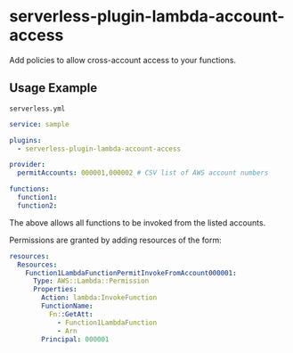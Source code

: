# serverless-plugin-lambda-account-access

Add policies to allow cross-account access to your functions.

## Usage Example

`serverless.yml`

```yaml
service: sample

plugins:
  - serverless-plugin-lambda-account-access

provider:
  permitAccounts: 000001,000002 # CSV list of AWS account numbers

functions:
  function1:
  function2:
```

The above allows all functions to be invoked from the listed accounts.

Permissions are granted by adding resources of the form:

```yaml
resources:
  Resources:
    Function1LambdaFunctionPermitInvokeFromAccount000001:
	  Type: AWS::Lambda::Permission
      Properties:
        Action: lambda:InvokeFunction
        FunctionName:
          Fn::GetAtt:
            - Function1LambdaFunction
            - Arn
	    Principal: 000001
```
